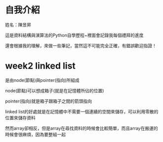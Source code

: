 # 自我介紹
姓名：陳昱昇

這是資料結構與演算法的Python自學歷程~裡面會記錄我每個禮拜的進度

還會根據我的理解，來做一些筆記，當然這不可能完全正確，有錯誤歡迎指證！

# week2 linked list
是由node(節點)與pointer(指向)所組成

node(節點)可以想成箱子(就是在記憶體所佔的位置)

pointer(指向)就是箱子跟箱子之間的箭頭指向

linked list的好處就是在記憶體中不需要一個連續的空間來儲存，可以利用零散的位置來儲存資料

然而array卻相反，但是array在尋找資料的時候會比較簡單，而且array在搬運的時候會很麻煩，因為要整組一起
